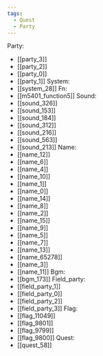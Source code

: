 ```yaml
---
tags:
  - Quest
  - Party
---
```

Party:
- [[party_3]]
- [[party_2]]
- [[party_0]]
- [[party_1]]
System:
- [[system_28]]
Fn:
- [[m5401_function5]]
Sound:
- [[sound_326]]
- [[sound_153]]
- [[sound_184]]
- [[sound_312]]
- [[sound_216]]
- [[sound_563]]
- [[sound_213]]
Name:
- [[name_12]]
- [[name_6]]
- [[name_4]]
- [[name_10]]
- [[name_1]]
- [[name_0]]
- [[name_14]]
- [[name_8]]
- [[name_2]]
- [[name_15]]
- [[name_9]]
- [[name_5]]
- [[name_7]]
- [[name_13]]
- [[name_65278]]
- [[name_3]]
- [[name_11]]
Bgm:
- [[bgm_173]]
Field_party:
- [[field_party_1]]
- [[field_party_0]]
- [[field_party_2]]
- [[field_party_3]]
Flag:
- [[flag_11049]]
- [[flag_9801]]
- [[flag_9799]]
- [[flag_9800]]
Quest:
- [[quest_58]]
